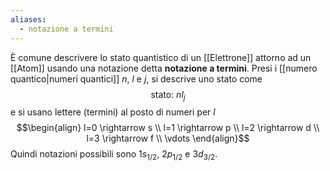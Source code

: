 ```yaml
---
aliases:
  - notazione a termini
---
```

È comune descrivere lo stato quantistico di un [[Elettrone]] attorno ad un [[Atom]] usando una notazione detta **notazione a termini**. Presi i [[numero quantico|numeri quantici]] $n$, $l$ e $j$, si descrive uno stato come
$$\text{stato: }nl_{j}$$
e si usano lettere (termini) al posto di numeri per $l$
$$\begin{align}
l=0 \rightarrow s \\
l=1 \rightarrow p \\
l=2 \rightarrow d \\
l=3 \rightarrow f \\
\vdots
\end{align}$$
Quindi notazioni possibili sono $1s_{1/2}$, $2p_{1/2}$ e $3d_{3/2}$.